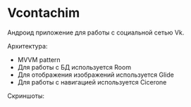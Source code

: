 # Vcontachim

Андроид приложение для работы с социальной сетью Vk.

Архитектура:
- MVVM pattern
- Для работы с БД используется Room
- Для отображения изображений используется Glide
- Для работы с навигацией используется Cicerone 

Скриншоты:
  
